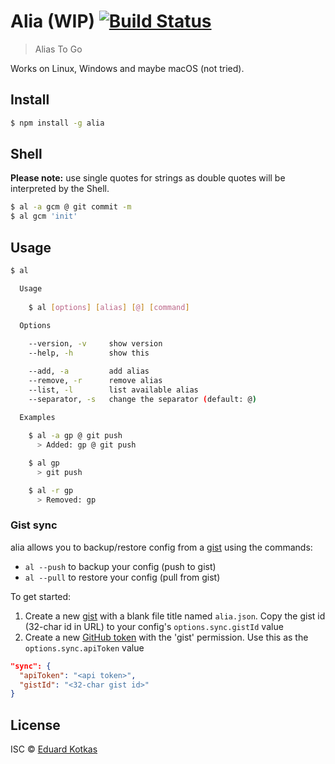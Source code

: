 # Alia (WIP) [![Build Status](https://travis-ci.org/edkotkas/alia.svg?branch=master)](https://travis-ci.org/edkotkas/alia)

> Alias To Go

Works on Linux, Windows and maybe macOS (not tried).

## Install

```bash
$ npm install -g alia
```

## Shell
**Please note:** use single quotes for strings as double quotes will be interpreted by the Shell.
```bash
$ al -a gcm @ git commit -m
$ al gcm 'init'
```

## Usage

```bash
$ al

  Usage
  
    $ al [options] [alias] [@] [command]

  Options
  
    --version, -v     show version
    --help, -h        show this

    --add, -a         add alias
    --remove, -r      remove alias
    --list, -l        list available alias
    --separator, -s   change the separator (default: @)

  Examples
  
    $ al -a gp @ git push
      > Added: gp @ git push

    $ al gp
      > git push

    $ al -r gp
      > Removed: gp
```

### Gist sync

alia allows you to backup/restore config from a [gist](http://gist.github.com) using the commands:

- `al --push` to backup your config (push to gist)
- `al --pull` to restore your config (pull from gist)

To get started:

1. Create a new [gist](http://gist.github.com) with a blank file title named `alia.json`. Copy the gist id (32-char id in URL) to your config's `options.sync.gistId` value
2. Create a new [GitHub token](https://github.com/settings/tokens) with the 'gist' permission. Use this as the `options.sync.apiToken` value

```json
"sync": {
  "apiToken": "<api token>",
  "gistId": "<32-char gist id>"
}
```

## License

ISC © [Eduard Kotkas](https://edkotkas.me)
